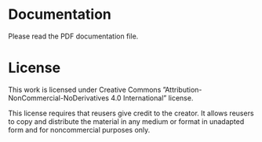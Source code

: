 ﻿# Documentation

Please read the PDF documentation file.

# License
This work is licensed under Creative Commons ”Attribution-NonCommercial-NoDerivatives 4.0 International” license.

This license requires that reusers give credit to the creator. It allows reusers to copy and distribute the material in any medium or format in unadapted form and for noncommercial purposes only.
